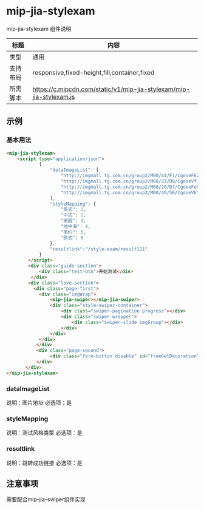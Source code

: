 # mip-jia-stylexam

mip-jia-stylexam 组件说明

标题|内容
----|----
类型|通用
支持布局|responsive,fixed-height,fill,container,fixed
所需脚本|https://c.mipcdn.com/static/v1/mip-jia-stylexam/mip-jia-stylexam.js

## 示例

### 基本用法
```html
<mip-jia-stylexam>
    <script type="application/json">
            {
                "dataImageList": [
                    "http://imgmall.tg.com.cn/group2/M00/44/F1/CgooeFkZQyr7OBa-AAczzjQw9o0462_900x600.jpg",
                    "http://imgmall.tg.com.cn/group2/M00/23/D8/CgooeVf7R_HwbLb6AA5wiJDiqBo755_900x600.jpg",
                    "http://imgmall.tg.com.cn/group2/M00/20/D7/CgooeFe6ooSvSydNAAdozxa7_g8772_900x600.jpg",
                    "http://imgmall.tg.com.cn/group2/M00/40/56/CgooeVkYEDLcCXVvAAcVLrsyOqs811_900x600.jpg"
                ],
                "styleMapping": {
                    "美式": 1,
                    "中式": 2,
                    "田园": 3,
                    "地中海": 4,
                    "简约": 5,
                    "欧式": 6
                },
                "resultlink":"/style-exam/result111"
            }
        </script>
        <div class="guide-section">
            <div class="test-btn">开始测试</div>
         </div>
        <div class="love-section">
          <div class="page-first">
            <div class="imgWrap">
                <mip-jia-swiper></mip-jia-swiper>
                <div class="style-swiper-container">
                    <div class="swiper-pagination progress"></div>
                    <div class="swiper-wrapper">
                        <div class="swiper-slide imgGroup"></div>
                    </div>
                </div>
            </div>
           </div>
           <div class="page-second">
                <div class="form-button disable" id="freeGetDecoration">马上看测试结果</div>
           </div>
       </div>
</mip-jia-stylexam>
```

### dataImageList
说明：图片地址
必选项：是

### styleMapping
说明：测试风格类型
必选项：是

### resultlink
说明：跳转成功链接
必选项：是



## 注意事项
需要配合mip-jia-swiper组件实现

